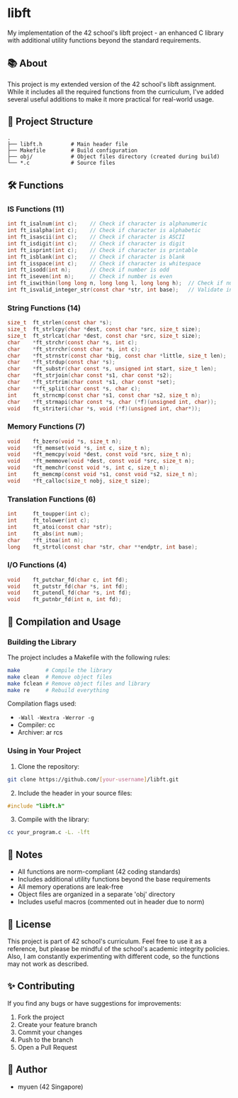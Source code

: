 # libft

My implementation of the 42 school's libft project - an enhanced C library with additional utility functions beyond the standard requirements.

## 📚 About

This project is my extended version of the 42 school's libft assignment. While it includes all the required functions from the curriculum, I've added several useful additions to make it more practical for real-world usage.

## 📂 Project Structure
```
.
├── libft.h         # Main header file
├── Makefile        # Build configuration
├── obj/            # Object files directory (created during build)
└── *.c             # Source files
```

## 🛠️ Functions

### IS Functions (11)
```c
int ft_isalnum(int c);    // Check if character is alphanumeric
int ft_isalpha(int c);    // Check if character is alphabetic
int ft_isascii(int c);    // Check if character is ASCII
int ft_isdigit(int c);    // Check if character is digit
int ft_isprint(int c);    // Check if character is printable
int ft_isblank(int c);    // Check if character is blank
int ft_isspace(int c);    // Check if character is whitespace
int ft_isodd(int n);      // Check if number is odd
int ft_iseven(int n);     // Check if number is even
int ft_iswithin(long long n, long long l, long long h);  // Check if number is within range
int ft_isvalid_integer_str(const char *str, int base);   // Validate integer string
```

### String Functions (14)
```c
size_t  ft_strlen(const char *s);
size_t  ft_strlcpy(char *dest, const char *src, size_t size);
size_t  ft_strlcat(char *dest, const char *src, size_t size);
char    *ft_strchr(const char *s, int c);
char    *ft_strrchr(const char *s, int c);
char    *ft_strnstr(const char *big, const char *little, size_t len);
char    *ft_strdup(const char *s);
char    *ft_substr(char const *s, unsigned int start, size_t len);
char    *ft_strjoin(char const *s1, char const *s2);
char    *ft_strtrim(char const *s1, char const *set);
char    **ft_split(char const *s, char c);
int     ft_strncmp(const char *s1, const char *s2, size_t n);
char    *ft_strmapi(char const *s, char (*f)(unsigned int, char));
void    ft_striteri(char *s, void (*f)(unsigned int, char*));
```

### Memory Functions (7)
```c
void    ft_bzero(void *s, size_t n);
void    *ft_memset(void *s, int c, size_t n);
void    *ft_memcpy(void *dest, const void *src, size_t n);
void    *ft_memmove(void *dest, const void *src, size_t n);
void    *ft_memchr(const void *s, int c, size_t n);
int     ft_memcmp(const void *s1, const void *s2, size_t n);
void    *ft_calloc(size_t nobj, size_t size);
```

### Translation Functions (6)
```c
int     ft_toupper(int c);
int     ft_tolower(int c);
int     ft_atoi(const char *str);
int     ft_abs(int num);
char    *ft_itoa(int n);
long    ft_strtol(const char *str, char **endptr, int base);
```

### I/O Functions (4)
```c
void    ft_putchar_fd(char c, int fd);
void    ft_putstr_fd(char *s, int fd);
void    ft_putendl_fd(char *s, int fd);
void    ft_putnbr_fd(int n, int fd);
```

## 🚀 Compilation and Usage

### Building the Library

The project includes a Makefile with the following rules:

```bash
make        # Compile the library
make clean  # Remove object files
make fclean # Remove object files and library
make re     # Rebuild everything
```

Compilation flags used:
- `-Wall -Wextra -Werror -g`
- Compiler: cc
- Archiver: ar rcs

### Using in Your Project

1. Clone the repository:
```bash
git clone https://github.com/[your-username]/libft.git
```

2. Include the header in your source files:
```c
#include "libft.h"
```

3. Compile with the library:
```bash
cc your_program.c -L. -lft
```

## 📝 Notes

- All functions are norm-compliant (42 coding standards)
- Includes additional utility functions beyond the base requirements
- All memory operations are leak-free
- Object files are organized in a separate 'obj' directory
- Includes useful macros (commented out in header due to norm)

## 📜 License

This project is part of 42 school's curriculum. Feel free to use it as a reference, but please be mindful of the school's academic integrity policies.
Also, I am constantly experimenting with different code, so the functions may not work as described.

## ✨ Contributing

If you find any bugs or have suggestions for improvements:
1. Fork the project
2. Create your feature branch
3. Commit your changes
4. Push to the branch
5. Open a Pull Request

## 👤 Author

- myuen (42 Singapore)
